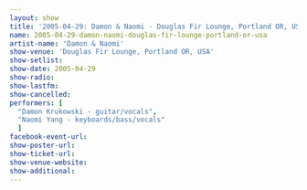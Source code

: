 ```yaml
---
layout: show
title: '2005-04-29: Damon & Naomi - Douglas Fir Lounge, Portland OR, USA'
name: 2005-04-29-damon-naomi-douglas-fir-lounge-portland-or-usa
artist-name: 'Damon & Naomi'
show-venue: 'Douglas Fir Lounge, Portland OR, USA'
show-setlist: 
show-date: 2005-04-29
show-radio: 
show-lastfm: 
show-cancelled: 
performers: [
  "Damon Krukowski - guitar/vocals",
  "Naomi Yang - keyboards/bass/vocals"
  ]
facebook-event-url: 
show-poster-url: 
show-ticket-url: 
show-venue-website: 
show-additional: 
---
```


